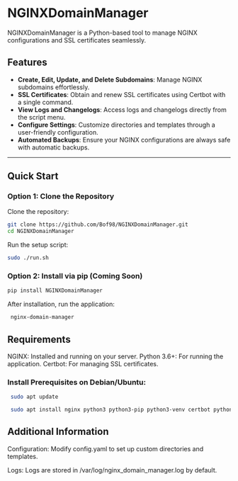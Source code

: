 # NGINXDomainManager

NGINXDomainManager is a Python-based tool to manage NGINX configurations and SSL certificates seamlessly.

## Features

- **Create, Edit, Update, and Delete Subdomains**: Manage NGINX subdomains effortlessly.
- **SSL Certificates**: Obtain and renew SSL certificates using Certbot with a single command.
- **View Logs and Changelogs**: Access logs and changelogs directly from the script menu.
- **Configure Settings**: Customize directories and templates through a user-friendly configuration.
- **Automated Backups**: Ensure your NGINX configurations are always safe with automatic backups.

---

## Quick Start

### **Option 1: Clone the Repository**
  Clone the repository:
   
   ```bash
   git clone https://github.com/Bof98/NGINXDomainManager.git
   cd NGINXDomainManager
```

  Run the setup script:
   
   ```bash
   sudo ./run.sh
```

### Option 2: Install via pip (Coming Soon)   

   ```bash
   pip install NGINXDomainManager
```

   After installation, run the application:
   
   ```bash
    nginx-domain-manager
```


## Requirements
NGINX: Installed and running on your server.
Python 3.6+: For running the application.
Certbot: For managing SSL certificates.

### Install Prerequisites on Debian/Ubuntu:
   ```bash
    sudo apt update
```
   ```bash
    sudo apt install nginx python3 python3-pip python3-venv certbot python3-certbot-nginx
```
## Additional Information
Configuration: Modify config.yaml to set up custom directories and templates.

Logs: Logs are stored in /var/log/nginx_domain_manager.log by default.

